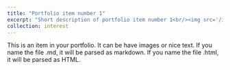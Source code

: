 ```yaml
---
title: "Portfolio item number 1"
excerpt: "Short description of portfolio item number 1<br/><img src='/images/500x300.png'>"
collection: interest
---
```


This is an item in your portfolio. It can be have images or nice text. If you name the file .md, it will be parsed as markdown. If you name the file .html, it will be parsed as HTML. 
